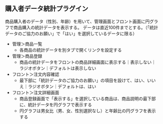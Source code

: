 ## 購入者データ統計プラグイン
商品購入者のデータ（性別、年齢）を用いて、管理画面とフロント画面に円グラフで商品購入の統計データを表示する。
データは直近100件までとする。（「統計データのご協力のお願い」で「はい」を選択しているデータに限る）

- 管理＞商品一覧
    - 各商品の統計データを別タブで開くリンクを設定する
- 管理＞商品登録
    - 商品の統計データをフロントの商品詳細画面に表示する｜表示しない｜ラジオボタン｜デフォルトは表示しない
- フロント＞注文内容確認
    - 最下部に「統計データのご協力のお願い」の項目を設けて、はい、いいえ｜ラジオボタン｜デフォルトは、はい
- フロント＞注文詳細画面
    - 商品登録画面で「表示する」を選択している商品は、商品説明の最下部に、統計データを円グラフで表示する
    - 円グラフは男女比（男、女、性別選択なし）と年齢比の円グラフを表示する
